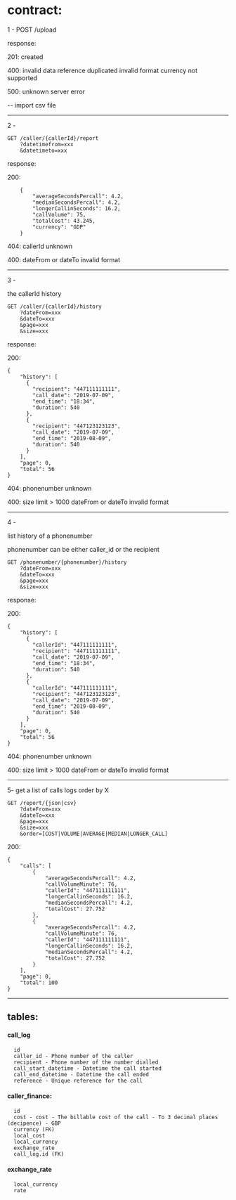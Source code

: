 # contract:

1 - POST /upload

response:

201: created

400: invalid data 
	reference duplicated
	invalid format
	currency not supported

500: unknown server error

-- import csv file

--------------------------------------------------

2 -

```
GET /caller/{callerId}/report
	?datetimefrom=xxx
	&datetimeto=xxx
```

response:

200:
```
	{
	    "averageSecondsPercall": 4.2,
	    "medianSecondsPercall": 4.2,
	    "longerCallinSeconds": 16.2,
	    "callVolume": 75, 
	    "totalCost": 43.245,
	    "currency": "GDP"
	}
```

404:
	callerId unknown

400: dateFrom or dateTo invalid format

--------------------------------------------------

3 -

the callerId history

```
GET /caller/{callerId}/history
	?dateFrom=xxx
	&dateTo=xxx
	&page=xxx
	&size=xxx
```

response:

200:
```
{
	"history": [
	  {
		"recipient": "447111111111",
		"call_date": "2019-07-09",
		"end_time": "18:34",
	  	"duration": 540
	  },
	  {
		"recipient": "447123123123",
		"call_date": "2019-07-09",
		"end_time": "2019-08-09",
	  	"duration": 540
	  }
	],
	"page": 0,
	"total": 56
}
```

404: 
	phonenumber unknown

400:
	size limit > 1000
	dateFrom or dateTo invalid format

--------------------------------------------------

4 -

list history of a phonenumber

phonenumber can be either caller_id or the recipient 

```
GET /phonenumber/{phonenumber}/history
	?dateFrom=xxx
	&dateTo=xxx
	&page=xxx
	&size=xxx

```

response:

200:
```
{
	"history": [
	  {
	  	"callerId": "447111111111",
		"recipient": "447111111111",
		"call_date": "2019-07-09",
		"end_time": "18:34",
	  	"duration": 540
	  },
	  {
	  	"callerId": "447111111111",
		"recipient": "447123123123",
		"call_date": "2019-07-09",
		"end_time": "2019-08-09",
	  	"duration": 540
	  }
	],
	"page": 0,
	"total": 56
}
```

404:
	phonenumber unknown

400:
	size limit > 1000
	dateFrom or dateTo invalid format


--------------------------------------------------

5- 
get a list of calls logs order by X

```
GET /report/{json|csv}
	?dateFrom=xxx
	&dateTo=xxx
	&page=xxx
	&size=xxx
	&order=[COST|VOLUME|AVERAGE|MEDIAN|LONGER_CALL]
```

200:
```
{
    "calls": [
        {
            "averageSecondsPercall": 4.2,
            "callVolumeMinute": 76,
            "callerId": "447111111111",
            "longerCallinSeconds": 16.2,
            "medianSecondsPercall": 4.2,
            "totalCost": 27.752
        },
        {
            "averageSecondsPercall": 4.2,
            "callVolumeMinute": 76,
            "callerId": "447111111111",
            "longerCallinSeconds": 16.2,
            "medianSecondsPercall": 4.2,
            "totalCost": 27.752
        }
    ],
    "page": 0,
    "total": 100
}

```


------------------------------------------------
## tables:

#### call_log
```
  id
  caller_id - Phone number of the caller
  recipient - Phone number of the number dialled
  call_start_datetime - Datetime the call started
  call_end_datetime - Datetime the call ended
  reference - Unique reference for the call
```

#### caller_finance:
```
  id
  cost - cost - The billable cost of the call - To 3 decimal places (decipence) - GBP
  currency (FK)
  local_cost
  local_currency
  exchange_rate
  call_log.id (FK)
```

#### exchange_rate
```
  local_currency 
  rate
```








    


